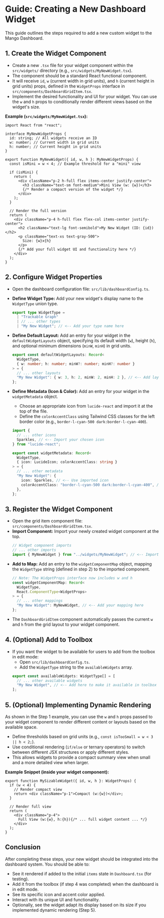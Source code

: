 # Guide: Creating a New Dashboard Widget

This guide outlines the steps required to add a new custom widget to the Mango Dashboard.

## 1. Create the Widget Component

- Create a new `.tsx` file for your widget component within the `src/widgets/` directory (e.g., `src/widgets/MyNewWidget.tsx`).
- The component should be a standard React functional component.
- It will receive `id`, `w` (current width in grid units), and `h` (current height in grid units) props, defined in the `WidgetProps` interface in `src/components/DashboardGridItem.tsx`.
- Implement the desired functionality and UI for your widget. You can use the `w` and `h` props to conditionally render different views based on the widget's size.

**Example (`src/widgets/MyNewWidget.tsx`):**

```tsx
import React from "react";

interface MyNewWidgetProps {
  id: string; // All widgets receive an ID
  w: number; // Current width in grid units
  h: number; // Current height in grid units
}

export function MyNewWidget({ id, w, h }: MyNewWidgetProps) {
  const isMini = w < 4; // Example threshold for a "mini" view

  if (isMini) {
    return (
      <div className="p-2 h-full flex items-center justify-center">
        <h3 className="text-sm font-medium">Mini View (w: {w})</h3>
        {/* Render a compact version of the widget */}
      </div>
    );
  }

  // Render the full version
  return (
    <div className="p-4 h-full flex flex-col items-center justify-center">
      <h2 className="text-lg font-semibold">My New Widget (ID: {id})</h2>
      <p className="text-xs text-gray-500">
        Size: {w}x{h}
      </p>
      {/* Add your full widget UI and functionality here */}
    </div>
  );
}
```

## 2. Configure Widget Properties

- Open the dashboard configuration file: `src/lib/dashboardConfig.ts`.
- **Define Widget Type:** Add your new widget's display name to the `WidgetType` union type.
  ```typescript
  export type WidgetType =
    | "Trackable Graph"
    | // ... other types
    | "My New Widget"; // <-- Add your type name here
  ```
- **Define Default Layout:** Add an entry for your widget in the `defaultWidgetLayouts` object, specifying its default width (`w`), height (`h`), and optional minimum dimensions (`minW`, `minH`) in grid units.
  ```typescript
  export const defaultWidgetLayouts: Record<
    WidgetType,
    { w: number; h: number; minW?: number; minH?: number }
  > = {
    // ... other layouts
    "My New Widget": { w: 3, h: 2, minW: 2, minH: 2 }, // <-- Add layout defaults
  };
  ```
- **Define Metadata (Icon & Color):** Add an entry for your widget in the `widgetMetadata` object.

  - Choose an appropriate icon from `lucide-react` and import it at the top of the file.
  - Define the `colorAccentClass` using Tailwind CSS classes for the left border color (e.g., `border-l-cyan-500 dark:border-l-cyan-400`).

  ```typescript
  import {
    // ... other icons
    Sparkles, // <-- Import your chosen icon
  } from "lucide-react";

  export const widgetMetadata: Record<
    WidgetType,
    { icon: LucideIcon; colorAccentClass: string }
  > = {
    // ... other metadata
    "My New Widget": {
      icon: Sparkles, // <-- Use imported icon
      colorAccentClass: "border-l-cyan-500 dark:border-l-cyan-400", // <-- Define accent color
    },
  };
  ```

## 3. Register the Widget Component

- Open the grid item component file: `src/components/DashboardGridItem.tsx`.
- **Import Component:** Import your newly created widget component at the top.
  ```typescript
  // Widget component imports
  // ... other imports
  import { MyNewWidget } from "../widgets/MyNewWidget"; // <-- Import your component
  ```
- **Add to Map:** Add an entry to the `widgetComponentMap` object, mapping the `WidgetType` string (defined in step 2) to the imported component.
  ```typescript
  // Note: The WidgetProps interface now includes w and h
  const widgetComponentMap: Record<
    WidgetType,
    React.ComponentType<WidgetProps>
  > = {
    // ... other mappings
    "My New Widget": MyNewWidget, // <-- Add your mapping here
  };
  ```
- The `DashboardGridItem` component automatically passes the current `w` and `h` from the grid layout to your widget component.

## 4. (Optional) Add to Toolbox

- If you want the widget to be available for users to add from the toolbox in edit mode:
  - Open `src/lib/dashboardConfig.ts`.
  - Add the `WidgetType` string to the `availableWidgets` array.
  ```typescript
  export const availableWidgets: WidgetType[] = [
    // ... other available widgets
    "My New Widget", // <-- Add here to make it available in toolbox
  ];
  ```

## 5. (Optional) Implementing Dynamic Rendering

As shown in the Step 1 example, you can use the `w` and `h` props passed to your widget component to render different content or layouts based on the available space.

- Define thresholds based on grid units (e.g., `const isTooSmall = w < 3 || h < 2;`).
- Use conditional rendering (`if/else` or ternary operators) to switch between different JSX structures or apply different styles.
- This allows widgets to provide a compact summary view when small and a more detailed view when larger.

**Example Snippet (inside your widget component):**

```tsx
export function MySizableWidget({ id, w, h }: WidgetProps) {
  if (w < 4) {
    // Render compact view
    return <div className="p-1">Compact (w:{w})</div>;
  }

  // Render full view
  return (
    <div className="p-4">
      Full View (w:{w}, h:{h}){/* ... full widget content ... */}
    </div>
  );
}
```

## Conclusion

After completing these steps, your new widget should be integrated into the dashboard system. You should be able to:

- See it rendered if added to the initial `items` state in `Dashboard.tsx` (for testing).
- Add it from the toolbox (if step 4 was completed) when the dashboard is in edit mode.
- See its specific icon and accent color applied.
- Interact with its unique UI and functionality.
- Optionally, see the widget adapt its display based on its size if you implemented dynamic rendering (Step 5).
